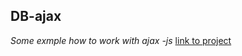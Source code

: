 ## DB-ajax

*Some exmple how to work with ajax -js*
[link to project](https://asherlecover.github.io/DB-ajax/)
